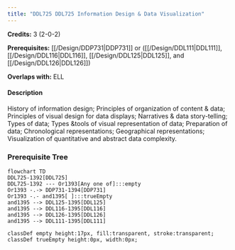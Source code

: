 ```yaml
---
title: "DDL725 DDL725 Information Design & Data Visualization"
---
```

**Credits:** 3 (2-0-2)

**Prerequisites:** [[/Design/DDP731|DDP731]] or ([[/Design/DDL111|DDL111]], [[/Design/DDL116|DDL116]], [[/Design/DDL125|DDL125]], and [[/Design/DDL126|DDL126]])

**Overlaps with:** ELL

#### Description
History of information design; Principles of organization of content & data; Principles of visual design for data displays; Narratives & data story-telling; Types of data; Types &tools of visual representation of data; Preparation of data; Chronological representations; Geographical representations; Visualization of quantitative and abstract data complexity.

### Prerequisite Tree

```mermaid
flowchart TD
DDL725-1392[DDL725]
DDL725-1392 --- Or1393[Any one of]:::empty
Or1393 -.-> DDP731-1394[DDP731]
Or1393 -.- and1395[ ]:::trueEmpty
and1395 --> DDL125-1395[DDL125]
and1395 --> DDL116-1395[DDL116]
and1395 --> DDL126-1395[DDL126]
and1395 --> DDL111-1395[DDL111]

classDef empty height:17px, fill:transparent, stroke:transparent;
classDef trueEmpty height:0px, width:0px;
```